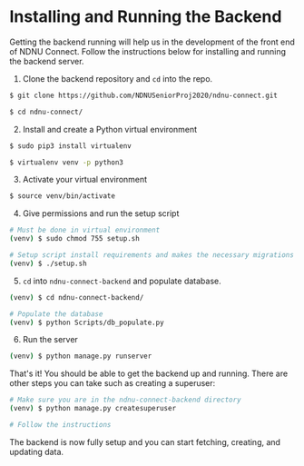# Installing and Running the Backend

Getting the backend running will help us in the development of the front end of NDNU Connect. Follow the instructions below for installing and running the backend server.

1. Clone the backend repository and `cd` into the repo.

```bash
$ git clone https://github.com/NDNUSeniorProj2020/ndnu-connect.git

$ cd ndnu-connect/
```

2. Install and create a Python virtual environment

```bash
$ sudo pip3 install virtualenv

$ virtualenv venv -p python3
```

3. Activate your virtual environment

```bash
$ source venv/bin/activate
```

4. Give permissions and run the setup script

```bash
# Must be done in virtual environment
(venv) $ sudo chmod 755 setup.sh

# Setup script install requirements and makes the necessary migrations
(venv) $ ./setup.sh
```

5. `cd` into `ndnu-connect-backend` and populate database.

```bash
(venv) $ cd ndnu-connect-backend/

# Populate the database
(venv) $ python Scripts/db_populate.py
```

6. Run the server

```bash
(venv) $ python manage.py runserver
```

That's it! You should be able to get the backend up and running. There are other steps you can take such as creating a superuser:

```bash
# Make sure you are in the ndnu-connect-backend directory
(venv) $ python manage.py createsuperuser

# Follow the instructions
```

The backend is now fully setup and you can start fetching, creating, and updating data.
